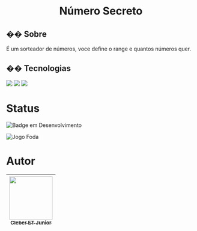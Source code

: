 <h1 align="center"> Número Secreto </h1>

<h2>�� Sobre</h2>
<p>É um sorteador de números, voce define o range e quantos números quer.</p>

## �� Tecnologias
<div>
  <img src="https://img.shields.io/badge/HTML-239120?style=for-the-badge&logo=html5&logoColor=white">
  <img src="https://img.shields.io/badge/CSS-239120?&style=for-the-badge&logo=css3&logoColor=white">
  <img src="https://img.shields.io/badge/JavaScript-F7DF1E?style=for-the-badge&logo=javascript&logoColor=black">
</div>


<h1>Status</h1>

![Badge em Desenvolvimento](http://img.shields.io/static/v1?label=STATUS&message=EM%20DESENVOLVIMENTO&color=GREEN&style=for-the-badge)

![Jogo Foda](https://i.ibb.co/Z1tfYmp/Captura-de-tela-2024-03-23-135650.png)

# Autor

| [<img loading="lazy" src="https://avatars.githubusercontent.com/u/163701086?v=4" width=115><br><sub>Cleber ET Junior</sub>](https://github.com/Mr-Etj) |
| :---: |
